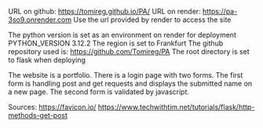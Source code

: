 URL on github: https://tomireg.github.io/PA/
URL on render: https://pa-3so9.onrender.com
Use the url provided by render to access the site

The python version is set as an environment on render for deployment
PYTHON_VERSION 3.12.2
The region is set to Frankfurt
The github repository used is: https://github.com/Tomireg/PA
The root directory is set to flask when deploying



The website is a portfolio. There is a login page with two forms. The first form is handling post and get requests and displays the submitted name on a new page. The second form is validated by javascript.

Sources:
https://favicon.io/
https://www.techwithtim.net/tutorials/flask/http-methods-get-post
